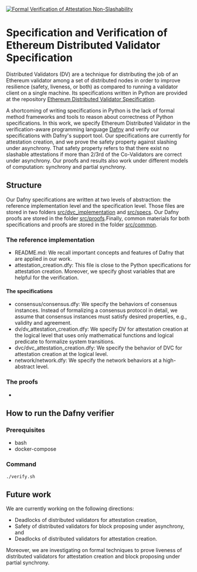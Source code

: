 [![Formal Verification of Attestation Non-Slashability](https://github.com/ConsenSys/distributed-validator-specs-internal/actions/workflows/main.yml/badge.svg)](https://github.com/ConsenSys/distributed-validator-specs-internal/actions/workflows/main.yml)

# Specification and Verification of Ethereum Distributed Validator Specification

Distributed Validators (DV) are a technique for distributing the job of an Ethereum validator among a set of distributed nodes in order to improve resilience (safety, liveness, or both) as compared to running a validator client on a single machine. Its specifications written in Python are provided at the repository [Ethereum Distributed Validator Specification](https://github.com/ethereum/distributed-validator-specs).

A shortcoming of writing specifications in Python is the lack of formal method frameworks and tools to reason about correctness of Python specifications. In this work, we specify Ethereum Distributed Validator in the verification-aware programming language [Dafny](https://dafny.org) and verify our specifications with Dafny's support tool. Our specifications are currently for attestation creation, and we prove the safety property against slashing under asynchrony. That safety property refers to that there exist no slashable attestations if more than 2/3rd of the Co-Validators are correct under asynchrony. Our proofs and results also work under different models of computation: synchrony and partial synchrony.

## Structure

Our Dafny specifications are written at two levels of abstraction: the reference implementation level and the specification level. Those files are stored in two folders [src/dvc_implementation](https://github.com/ConsenSys/distributed-validator-specs-internal/tree/internal_dvt_proofs/src/dvc_implementation) and [src/specs](https://github.com/ConsenSys/distributed-validator-specs-internal/tree/internal_dvt_proofs/src/specs). Our Dafny proofs are stored in the folder [src/proofs](https://github.com/ConsenSys/distributed-validator-specs-internal/tree/internal_dvt_proofs/src/proofs).Finally, common materials for both specifications and proofs are stored in the folder [src/common](https://github.com/ConsenSys/distributed-validator-specs-internal/tree/internal_dvt_proofs/src/common).

### The reference implementation

- README.md: We recall important concepts and features of Dafny that are applied in our work. 
- attestation_creation.dfy: This file is close to the Python specifications for attestation creation. Moreover, we specify ghost variables that are helpful for the verification.

#### The specifications

- consensus/consensus.dfy: We specify the behaviors of consensus instances. Instead of formalizing a consensus protocol in detail, we assume that consensus instances must satisfy desired properties, e.g., validity and agreement.
- dv/dv_attestation_creation.dfy: We specify DV for attestation creation at the logical level that uses only mathematical functions and logical predicate to formalize system transitions.
- dvc/dvc_attestation_creation.dfy: We specify the behavior of DVC for attestation creation at the logical level.
- network/network.dfy: We specify the network behaviors at a high-abstract level.

### The proofs

- 

## How to run the Dafny verifier

### Prerequisites

- bash
- docker-compose

### Command

`./verify.sh`

## Future work

We are currently working on the following directions:
- Deadlocks of distributed validators for attestation creation, 
- Safety of distributed validators for block proposing under asynchrony, and
- Deadlocks of distributed validators for attestation creation.

Moreover, we are investigating on formal techniques to prove liveness of distributed validators for attestation creation and block proposing under partial synchrony.

